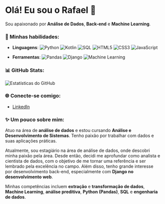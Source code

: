 # Olá! Eu sou o Rafael 👋

Sou apaixonado por **Análise de Dados**, **Back-end** e **Machine Learning**.

### 🚀 Minhas habilidades:
- **Linguagens**: 
  ![Python](https://img.shields.io/badge/-Python-3776AB?style=for-the-badge&logo=python&logoColor=white)
  ![Kotlin](https://img.shields.io/badge/-Kotlin-7F52FF?style=for-the-badge&logo=kotlin&logoColor=white)
  ![SQL](https://img.shields.io/badge/-SQL-4479A1?style=for-the-badge&logo=postgresql&logoColor=white)
  ![HTML5](https://img.shields.io/badge/-HTML5-E34F26?style=for-the-badge&logo=html5&logoColor=white)
  ![CSS3](https://img.shields.io/badge/-CSS3-1572B6?style=for-the-badge&logo=css3&logoColor=white)
  ![JavaScript](https://img.shields.io/badge/-JavaScript-F7DF1E?style=for-the-badge&logo=javascript&logoColor=black)
  
- **Ferramentas**:
  ![Pandas](https://img.shields.io/badge/-Pandas-150458?style=for-the-badge&logo=pandas&logoColor=white)
  ![Django](https://img.shields.io/badge/-Django-092E20?style=for-the-badge&logo=django&logoColor=white)
  ![Machine Learning](https://img.shields.io/badge/-Machine%20Learning-FF6F00?style=for-the-badge)


### 📊 GitHub Stats:
![Estatísticas do GitHub](https://github-readme-stats.vercel.app/api?username=RafaaelMendonca&show_icons=true&theme=dark)

### 🌐 Conecte-se comigo:
- [LinkedIn](https://www.linkedin.com/in/rafael-mendon%C3%A7a-631a7b269/)

### ✨ Um pouco sobre mim:

Atuo na área de **análise de dados** e estou cursando **Análise e Desenvolvimento de Sistemas**. Tenho paixão por trabalhar com dados e suas aplicações práticas.

Atualmente, sou estagiário na área de análise de dados, onde descobri minha paixão pela área. Desde então, decidi me aprofundar como analista e cientista de dados, com o objetivo de me tornar uma referência e ser lembrado pela excelência no campo. Além disso, tenho grande interesse por desenvolvimento back-end, especialmente com **Django no desenvolvimento web**.

Minhas competências incluem **extração** e **transformação de dados**, **Machine Learning**, **análise preditiva**, **Python (Pandas)**, **SQL** e **engenharia de dados**.
